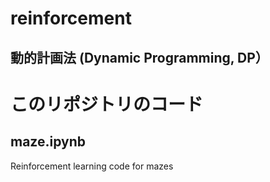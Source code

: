 # reinforcement

## 動的計画法 (Dynamic Programming, DP）

# このリポジトリのコード

## maze.ipynb
Reinforcement learning code for mazes
